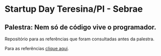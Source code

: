 # Startup Day Teresina/PI - Sebrae
## Palestra: Nem só de código vive o programador.

Repositório para as referências que foram consultadas antes da palestra.

Para as referências [clique aqui](https://github.com/fandrefh/startupdayteresina/blob/master/references.md).
